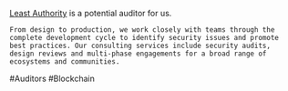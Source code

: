 <!-- @format -->

[Least Authority](https://leastauthority.com/) is a potential auditor for us.

`From design to production, we work closely with teams through the complete development cycle to identify security issues and promote best practices. Our consulting services include security audits, design reviews and multi-phase engagements for a broad range of ecosystems and communities.`

#Auditors #Blockchain
